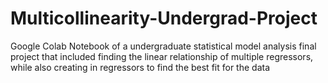 # Multicollinearity-Undergrad-Project
Google Colab Notebook of a undergraduate statistical model analysis final project that included finding the linear relationship of multiple regressors, while also creating in regressors to find the best fit for the data
